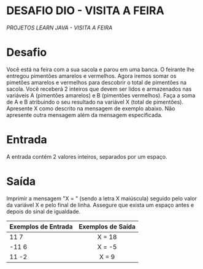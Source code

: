 # DESAFIO DIO - VISITA A FEIRA
*PROJETOS LEARN JAVA - VISITA A FEIRA*

# Desafio
Você está na feira com a sua sacola e parou em uma banca. O feirante lhe entregou pimentões amarelos e vermelhos. Agora iremos somar os pimetões amarelos e vermelhos para descobrir o total de pimentões na sacola.  Você receberá 2 inteiros que devem ser lidos e armazenados nas variáveis A (pimentões amarelos) e B (pimentões vermelhos). Faça a soma de A e B atribuindo o seu resultado na variável X (total de pimentões). Apresente X como descrito na mensagem de exemplo abaixo. Não apresente outra mensagem além da mensagem especificada.

# Entrada
A entrada contém 2 valores inteiros, separados por um espaço.

# Saída
Imprimir a mensagem "X = " (sendo a letra X maiúscula) seguido pelo valor da variável X e pelo final de linha. Assegure que exista um espaço antes e depois do sinal de igualdade.


| Exemplos de Entrada | Exemplos de Saída |
| ------------------- | :---------------: |
| 11 7                | X = 18            |
| -11 6               | X = -5            |
| 11 -2               | X = 9             |